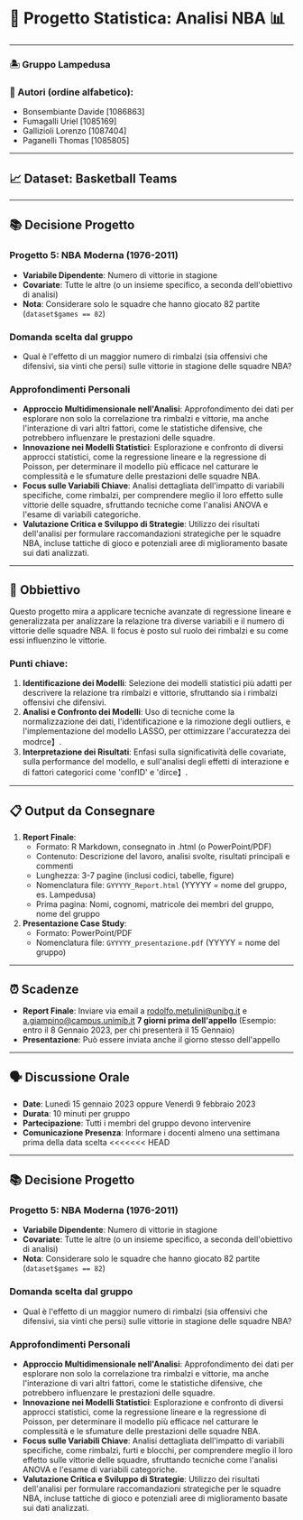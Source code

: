 # 🏀 Progetto Statistica: Analisi NBA 📊

---

### 🏝 Gruppo Lampedusa
### 📝 Autori (ordine alfabetico):
- Bonsembiante Davide [1086863]
- Fumagalli Uriel [1085169]
- Gallizioli Lorenzo [1087404]
- Paganelli Thomas [1085805]

---

## 📈 Dataset: Basketball Teams

---

## 📚 Decisione Progetto

### Progetto 5: NBA Moderna (1976-2011)

- **Variabile Dipendente**: Numero di vittorie in stagione
- **Covariate**: Tutte le altre (o un insieme specifico, a seconda dell'obiettivo di analisi)
- **Nota**: Considerare solo le squadre che hanno giocato 82 partite (`dataset$games == 82`)

### Domanda scelta dal gruppo

- Qual è l'effetto di un maggior numero di rimbalzi (sia offensivi che difensivi, sia vinti che persi) sulle vittorie in stagione delle squadre NBA?

### Approfondimenti Personali

- **Approccio Multidimensionale nell'Analisi**: Approfondimento dei dati per esplorare non solo la correlazione tra rimbalzi e vittorie, ma anche l'interazione di vari altri fattori, come le statistiche difensive, che potrebbero influenzare le prestazioni delle squadre.
- **Innovazione nei Modelli Statistici**: Esplorazione e confronto di diversi approcci statistici, come la regressione lineare e la regressione di Poisson, per determinare il modello più efficace nel catturare le complessità e le sfumature delle prestazioni delle squadre NBA.
- **Focus sulle Variabili Chiave**: Analisi dettagliata dell'impatto di variabili specifiche, come rimbalzi, per comprendere meglio il loro effetto sulle vittorie delle squadre, sfruttando tecniche come l'analisi ANOVA e l'esame di variabili categoriche.
- **Valutazione Critica e Sviluppo di Strategie**: Utilizzo dei risultati dell'analisi per formulare raccomandazioni strategiche per le squadre NBA, incluse tattiche di gioco e potenziali aree di miglioramento basate sui dati analizzati.

---

## 🎯 Obbiettivo

Questo progetto mira a applicare tecniche avanzate di regressione lineare e generalizzata per analizzare la relazione tra diverse variabili e il numero di vittorie delle squadre NBA. Il focus è posto sul ruolo dei rimbalzi e su come essi influenzino le vittorie.

### Punti chiave:

1. **Identificazione dei Modelli**: Selezione dei modelli statistici più adatti per descrivere la relazione tra rimbalzi e vittorie, sfruttando sia i rimbalzi offensivi che difensivi.
2. **Analisi e Confronto dei Modelli**: Uso di tecniche come la normalizzazione dei dati, l'identificazione e la rimozione degli outliers, e l'implementazione del modello LASSO, per ottimizzare l'accuratezza dei mod​​rce】.
3. **Interpretazione dei Risultati**: Enfasi sulla significatività delle covariate, sulla performance del modello, e sull'analisi degli effetti di interazione e di fattori categorici come 'confID' e 'di​​rce】.

---

## 📋 Output da Consegnare

1. **Report Finale**:
   - Formato: R Markdown, consegnato in .html (o PowerPoint/PDF)
   - Contenuto: Descrizione del lavoro, analisi svolte, risultati principali e commenti
   - Lunghezza: 3-7 pagine (inclusi codici, tabelle, figure)
   - Nomenclatura file: `GYYYYY_Report.html` (YYYYY = nome del gruppo, es. Lampedusa)
   - Prima pagina: Nomi, cognomi, matricole dei membri del gruppo, nome del gruppo
2. **Presentazione Case Study**:
   - Formato: PowerPoint/PDF
   - Nomenclatura file: `GYYYYY_presentazione.pdf` (YYYYY = nome del gruppo)

---

## ⏰ Scadenze

- **Report Finale**: Inviare via email a rodolfo.metulini@unibg.it e a.giampino@campus.unimib.it **7 giorni prima dell'appello** (Esempio: entro il 8 Gennaio 2023, per chi presenterà il 15 Gennaio)
- **Presentazione**: Può essere inviata anche il giorno stesso dell'appello

---

## 🗣 Discussione Orale

- **Date**: Lunedì 15 gennaio 2023 oppure Venerdì 9 febbraio 2023
- **Durata**: 10 minuti per gruppo
- **Partecipazione**: Tutti i membri del gruppo devono intervenire
- **Comunicazione Presenza**: Informare i docenti almeno una settimana prima della data scelta
<<<<<<< HEAD

---

## 📚 Decisione Progetto

### Progetto 5: NBA Moderna (1976-2011)

- **Variabile Dipendente**: Numero di vittorie in stagione
- **Covariate**: Tutte le altre (o un insieme specifico, a seconda dell'obiettivo di analisi)
- **Nota**: Considerare solo le squadre che hanno giocato 82 partite (`dataset$games == 82`)

### Domanda scelta dal gruppo

- Qual è l'effetto di un maggior numero di rimbalzi (sia offensivi che difensivi, sia vinti che persi) sulle vittorie in stagione delle squadre NBA?

### Approfondimenti Personali

- **Approccio Multidimensionale nell'Analisi**: Approfondimento dei dati per esplorare non solo la correlazione tra rimbalzi e vittorie, ma anche l'interazione di vari altri fattori, come le statistiche difensive, che potrebbero influenzare le prestazioni delle squadre.
- **Innovazione nei Modelli Statistici**: Esplorazione e confronto di diversi approcci statistici, come la regressione lineare e la regressione di Poisson, per determinare il modello più efficace nel catturare le complessità e le sfumature delle prestazioni delle squadre NBA.
- **Focus sulle Variabili Chiave**: Analisi dettagliata dell'impatto di variabili specifiche, come rimbalzi, furti e blocchi, per comprendere meglio il loro effetto sulle vittorie delle squadre, sfruttando tecniche come l'analisi ANOVA e l'esame di variabili categoriche.
- **Valutazione Critica e Sviluppo di Strategie**: Utilizzo dei risultati dell'analisi per formulare raccomandazioni strategiche per le squadre NBA, incluse tattiche di gioco e potenziali aree di miglioramento basate sui dati analizzati.
